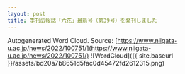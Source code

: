 ```yaml
---
layout: post
title: 季刊広報誌「六花」最新号（第39号）を発刊しました
---
```

Autogenerated Word Cloud.
Source\: [https://www.niigata-u.ac.jp/news/2022/100751/](https://www.niigata-u.ac.jp/news/2022/100751/)
![WordCloud]({{ site.baseurl }}/assets/bd20a7b8651d5fac0d45472fd2612315.png)